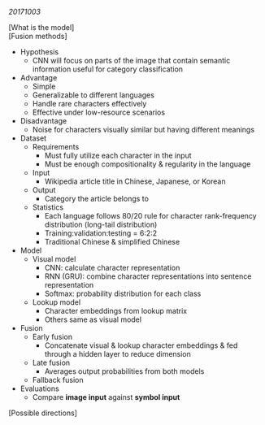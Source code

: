 _20171003_

[What is the model]  
[Fusion methods]

- Hypothesis
  - CNN will focus on parts of the image that contain semantic information useful for category classification
- Advantage
  - Simple
  - Generalizable to different languages
  - Handle rare characters effectively
  - Effective under low-resource scenarios
- Disadvantage
  - Noise for characters visually similar but having different meanings
- Dataset
  - Requirements
    - Must fully utilize each character in the input
    - Must be enough compositionality & regularity in the language
  - Input
    - Wikipedia article title in Chinese, Japanese, or Korean
  - Output
    - Category the article belongs to
  - Statistics
    - Each language follows 80/20 rule for character rank-frequency distribution (long-tail distribution)
    - Training:validation:testing = 6:2:2
    - Traditional Chinese & simplified Chinese
- Model
  - Visual model
    - CNN: calculate character representation
    - RNN (GRU): combine character representations into sentence representation
    - Softmax: probability distribution for each class
  - Lookup model
    - Character embeddings from lookup matrix
    - Others same as visual model
- Fusion
  - Early fusion
    - Concatenate visual & lookup character embeddings & fed through a hidden layer to reduce dimension
  - Late fusion
    - Averages output probabilities from both models
  - Fallback fusion
- Evaluations
  - Compare __image input__ against __symbol input__

[Possible directions]
